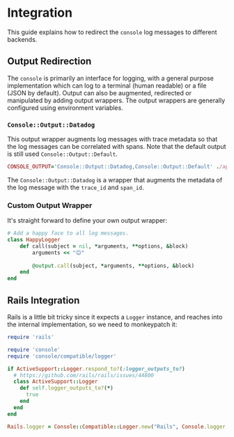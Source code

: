 # Integration

This guide explains how to redirect the `console` log messages to different backends.

## Output Redirection

The `console` is primarily an interface for logging, with a general purpose implementation which can log to a terminal (human readable) or a file (JSON by default). Output can also be augmented, redirected or manipulated by adding output wrappers. The output wrappers are generally configured using environment variables.

### `Console::Output::Datadog`

This output wrapper augments log messages with trace metadata so that the log messages can be correlated with spans. Note that the default output is still used `Console::Output::Default`.

~~~ ruby
CONSOLE_OUTPUT='Console::Output::Datadog,Console::Output::Default' ./app.rb
~~~

The `Console::Output::Datadog` is a wrapper that augments the metadata of the log message with the `trace_id` and `span_id`.

### Custom Output Wrapper

It's straight forward to define your own output wrapper:

~~~ ruby
# Add a happy face to all log messages.
class HappyLogger
	def call(subject = nil, *arguments, **options, &block)
		arguments << "😊"
		
		@output.call(subject, *arguments, **options, &block)
	end
end
~~~

## Rails Integration

Rails is a little bit tricky since it expects a `Logger` instance, and reaches into the internal implementation, so we need to monkeypatch it:

~~~ ruby
require 'rails'

require 'console'
require 'console/compatible/logger'

if ActiveSupport::Logger.respond_to?(:logger_outputs_to?)
  # https://github.com/rails/rails/issues/44800
  class ActiveSupport::Logger
    def self.logger_outputs_to?(*)
      true
    end
  end
end

Rails.logger = Console::Compatible::Logger.new("Rails", Console.logger.output)
~~~
